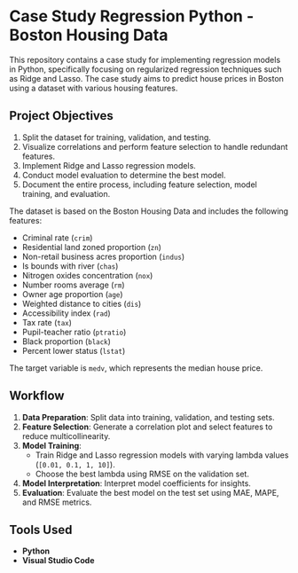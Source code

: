 # Case Study Regression Python - Boston Housing Data

This repository contains a case study for implementing regression models in Python, specifically focusing on regularized regression techniques such as Ridge and Lasso. The case study aims to predict house prices in Boston using a dataset with various housing features.

## Project Objectives
1. Split the dataset for training, validation, and testing.
2. Visualize correlations and perform feature selection to handle redundant features.
3. Implement Ridge and Lasso regression models.
4. Conduct model evaluation to determine the best model.
5. Document the entire process, including feature selection, model training, and evaluation.

The dataset is based on the Boston Housing Data and includes the following features:
- Criminal rate (`crim`)
- Residential land zoned proportion (`zn`)
- Non-retail business acres proportion (`indus`)
- Is bounds with river (`chas`)
- Nitrogen oxides concentration (`nox`)
- Number rooms average (`rm`)
- Owner age proportion (`age`)
- Weighted distance to cities (`dis`)
- Accessibility index (`rad`)
- Tax rate (`tax`)
- Pupil-teacher ratio (`ptratio`)
- Black proportion (`black`)
- Percent lower status (`lstat`)

The target variable is `medv`, which represents the median house price.

## Workflow
1. **Data Preparation**: Split data into training, validation, and testing sets.
2. **Feature Selection**: Generate a correlation plot and select features to reduce multicollinearity.
3. **Model Training**:
   - Train Ridge and Lasso regression models with varying lambda values (`[0.01, 0.1, 1, 10]`).
   - Choose the best lambda using RMSE on the validation set.
4. **Model Interpretation**: Interpret model coefficients for insights.
5. **Evaluation**: Evaluate the best model on the test set using MAE, MAPE, and RMSE metrics.

## Tools Used
- **Python**
- **Visual Studio Code**
